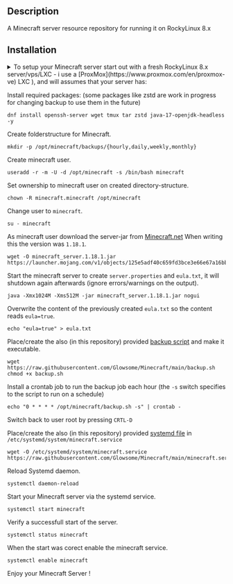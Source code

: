 ## Description ##
A Minecraft server resource repository for running it on RockyLinux 8.x

## Installation ##
<details>
<summary>To setup your Minecraft server start out with a fresh RockyLinux 8.x server/vps/LXC -  i use a [ProxMox](https://www.proxmox.com/en/proxmox-ve) LXC ),
and will assumes that your server has:</summary>
  
    - (atleast) 4Gb of memory available.
    - default minecraft port 25565 (TCP/UDP) open in firewall
</details>

Install required packages: (some packages like zstd are work in progress for changing backup to use them in the future)
```
dnf install openssh-server wget tmux tar zstd java-17-openjdk-headless -y
```

Create folderstructure for Minecraft.
```
mkdir -p /opt/minecraft/backups/{hourly,daily,weekly,monthly}
```

Create minecraft user.
```
useradd -r -m -U -d /opt/minecraft -s /bin/bash minecraft
```

Set ownership to minecraft user on created directory-structure.
```
chown -R minecraft.minecraft /opt/minecraft
```

Change user to `minecraft`.
```
su - minecraft
```

As minecraft user download the server-jar from [Minecraft.net](https://www.minecraft.net/en-us/download/server) When writing this the version was `1.18.1`.
```
wget -O minecraft_server.1.18.1.jar https://launcher.mojang.com/v1/objects/125e5adf40c659fd3bce3e66e67a16bb49ecc1b9/server.jar
```

Start the minecraft server to create `server.properties` and `eula.txt`, it will shutdown again afterwards (ignore errors/warnings on the output).
```
java -Xmx1024M -Xms512M -jar minecraft_server.1.18.1.jar nogui
```

Overwrite the content of the previously created `eula.txt` so the content reads `eula=true`.
```
echo "eula=true" > eula.txt
```

Place/create the also (in this repository) provided [backup script](https://raw.githubusercontent.com/Glowsome/Minecraft/main/backup.sh) and make it executable.
```
wget https://raw.githubusercontent.com/Glowsome/Minecraft/main/backup.sh
chmod +x backup.sh
```

Install a crontab job to run the backup job each hour (the `-s` switch specifies to the script to run on a schedule)
```
echo "0 * * * * /opt/minecraft/backup.sh -s" | crontab -
```

Switch back to user root by pressing `CRTL-D` 

Place/create the also (in this repository) provided [systemd file](https://raw.githubusercontent.com/Glowsome/Minecraft/main/minecraft.service) in `/etc/systemd/system/minecraft.service`
```
wget -O /etc/systemd/system/minecraft.service https://raw.githubusercontent.com/Glowsome/Minecraft/main/minecraft.service
```

Reload Systemd daemon.
```
systemctl daemon-reload
```

Start your Minecraft server via the systemd service.
```
systemctl start minecraft
```

Verify a successfull start of the server.
```
systemctl status minecraft
```

When the start was corect enable the minecraft service.
```
systemctl enable minecraft
```

Enjoy your Minecraft Server !
